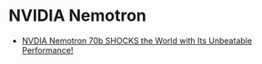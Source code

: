 # NVIDIA Nemotron
- [NVDIA Nemotron 70b SHOCKS the World with Its Unbeatable Performance!](https://youtu.be/ML_H6NyeJhw)
